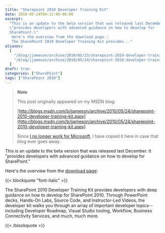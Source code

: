 ```yaml
---
title: "Sharepoint 2010 Developer Training Kit"
date: 2010-05-24T04:11:00-06:00
excerpt:
  "This is an update to the beta version that was released last December. It
  \"provides developers with advanced guidance on how to develop for
  SharePoint.\" 
   Here's the overview from the download page : 
   The SharePoint 2010 Developer Training Kit provides..."
aliases:
  [
    "/blog/jjameson/archive/2010/05/23/sharepoint-2010-developer-training-kit.aspx",
    "/blog/jjameson/archive/2010/05/24/sharepoint-2010-developer-training-kit.aspx",
  ]
draft: true
categories: ["SharePoint"]
tags: ["SharePoint 2010"]
---
```


> **Note**
>
> This post originally appeared on my MSDN blog:
>
> [http://blogs.msdn.com/b/jjameson/archive/2010/05/24/sharepoint-2010-developer-training-kit.aspx](http://blogs.msdn.com/b/jjameson/archive/2010/05/24/sharepoint-2010-developer-training-kit.aspx)
>
> Since
> [I no longer work for Microsoft](/blog/jjameson/2011/09/02/last-day-with-microsoft),
> I have copied it here in case that blog ever goes away.

This is an update to the beta version that was released last December. It
"provides developers with advanced guidance on how to develop for SharePoint."

Here's the overview from the
[download page](http://www.microsoft.com/downloads/details.aspx?FamilyID=83A80A0F-0906-4D7D-98E1-3DD6F58FF059&displaylang=en):

{{< blockquote "font-italic" >}}

The SharePoint 2010 Developer Training Kit provides developers with deep
guidance on how to develop for SharePoint 2010. Through PowerPoint decks,
Hands-On Labs, Source Code, and Instructor-Led Videos, the developer kit walks
you through an array of important developer topics--including Developer Roadmap,
Visual Studio tooling, Workflow, Business Connectivity Services, and much, much
more.

{{< /blockquote >}}
